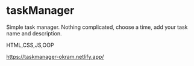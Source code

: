 # taskManager
Simple task manager. Nothing complicated, choose a time, add your task name and description. 

HTML,CSS,JS,OOP

https://taskmanager-okram.netlify.app/
